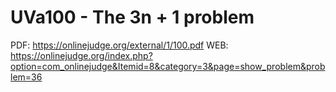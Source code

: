 # UVa100 - The 3n + 1 problem
PDF: https://onlinejudge.org/external/1/100.pdf
WEB: https://onlinejudge.org/index.php?option=com_onlinejudge&Itemid=8&category=3&page=show_problem&problem=36

